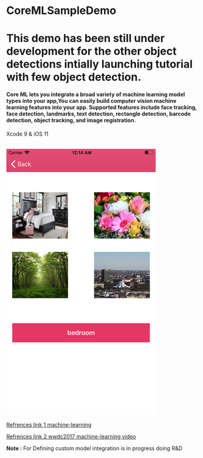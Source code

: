 # CoreMLSampleDemo

# This demo has been still under development for the other object detections intially launching tutorial with few object detection.

#### Core ML lets you integrate a broad variety of machine learning model types into your app,You can easily build computer vision machine learning features into your app. Supported features include face tracking, face detection, landmarks, text detection, rectangle detection, barcode detection, object tracking, and image registration.

Xcode 9 & iOS 11


<br>
<img height="700" src="https://github.com/mukeshlokare/ImagesFiles/blob/master/CML3.png"/>
<br>



[Refrences link 1 machine-learning ](https://developer.apple.com/machine-learning/)

[Refrences link 2 wwdc2017 machine-learning video](https://developer.apple.com/videos/play/wwdc2017/703/)


**Note :** For Defining custom model integration is in progress doing R&D

